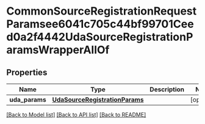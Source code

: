 # CommonSourceRegistrationRequestParamsee6041c705c44bf99701Ceed0a2f4442UdaSourceRegistrationParamsWrapperAllOf


## Properties
Name | Type | Description | Notes
------------ | ------------- | ------------- | -------------
**uda_params** | [**UdaSourceRegistrationParams**](UdaSourceRegistrationParams.md) |  | [optional] 

[[Back to Model list]](../README.md#documentation-for-models) [[Back to API list]](../README.md#documentation-for-api-endpoints) [[Back to README]](../README.md)


